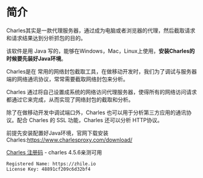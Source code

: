 # 简介



Charles其实是一款代理服务器，通过成为电脑或者浏览器的代理，然后截取请求和请求结果达到分析抓包的目的。

该软件是用 Java 写的，能够在Windows，Mac，Linux上使用，**安装Charles的时候要先装好Java环境**。



Charles是在 常用的网络封包截取工具，在做移动开发时，我们为了调试与服务器端的网络通讯协议，常常需要截取网络封包来分析。

Charles 通过将自己设置成系统的网络访问代理服务器，使得所有的网络访问请求都通过它来完成，从而实现了网络封包的截取和分析。

除了在做移动开发中调试端口外，Charles 也可以用于分析第三方应用的通讯协议。配合 Charles 的 SSL 功能，Charles 还可以分析 HTTP协议。





前提先安装配置好Java环境，官网下载安装Charles:https://www.charlesproxy.com/download/



[Charles 注册码](https://www.cnblogs.com/nicece/p/10019872.html) - charles 4.5.6亲测可用

```shell
Registered Name: https://zhile.io
License Key: 48891cf209c6d32bf4
```




